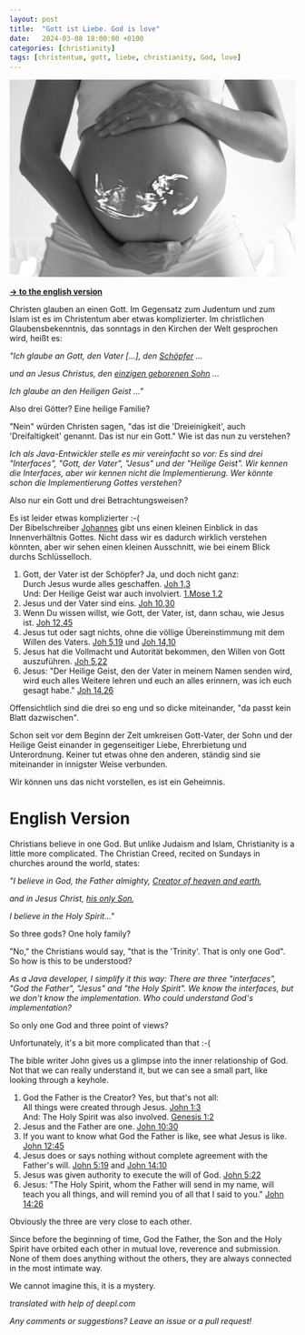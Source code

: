 ```yaml
---
layout: post
title:  "Gott ist Liebe. God is love"
date:   2024-03-08 18:00:00 +0100
categories: [christianity]
tags: [christentum, gott, liebe, christianity, God, love]
---
```

![pregnant](/assets/pregnant.jpg)



**<a href="#English">-> to the english version</a>**

<a id="German"/>

Christen glauben an einen Gott. Im Gegensatz zum Judentum und zum Islam ist es im Christentum aber etwas komplizierter. Im christlichen Glaubensbekenntnis, das sonntags in den Kirchen der Welt gesprochen wird, heißt es:

*"Ich glaube an Gott, den Vater [...], den [Schöpfer](https://joerg-pfruender.github.io/christianity/creation/2024/02/02/creation.html) ...*

*und an Jesus Christus, den [einzigen geborenen Sohn](https://joerg-pfruender.github.io/christianity/christmas/2023/12/18/christmas23.html) ...*

*Ich glaube an den Heiligen Geist ..."*

Also drei Götter? Eine heilige Familie?

"Nein" würden Christen sagen, "das ist die 'Dreieinigkeit', auch 'Dreifaltigkeit' genannt. Das ist nur ein Gott." Wie ist das nun zu verstehen?

*Ich als Java-Entwickler stelle es mir vereinfacht so vor: Es sind drei "Interfaces", "Gott, der Vater", "Jesus" und der "Heilige Geist". Wir kennen die Interfaces, aber wir kennen nicht die Implementierung. Wer könnte schon die Implementierung Gottes verstehen?*

Also nur ein Gott und drei Betrachtungsweisen?

Es ist leider etwas komplizierter :-(<br>
Der Bibelschreiber [Johannes](https://www.bibleserver.com/NG%C3%9C/Johannes) gibt uns einen kleinen Einblick in das Innenverhältnis Gottes. Nicht dass wir es dadurch wirklich verstehen könnten, aber wir sehen einen kleinen Ausschnitt, wie bei einem Blick durchs Schlüsselloch.

1. Gott, der Vater ist der Schöpfer? Ja, und doch nicht ganz: <br>Durch Jesus wurde alles geschaffen. [Joh 1,3](https://www.bibleserver.com/NG%C3%9C/Johannes1%2C3)<br>Und: Der Heilige Geist war auch involviert. [1.Mose 1,2](https://www.bibleserver.com/MENG/1.Mose1)
2. Jesus und der Vater sind eins. [Joh 10,30](https://www.bibleserver.com/NG%C3%9C/Johannes10%2C30)
3. Wenn Du wissen willst, wie Gott, der Vater, ist, dann schau, wie Jesus ist. [Joh 12,45](https://www.bibleserver.com/NG%C3%9C/Johannes12%2C45)
4. Jesus tut oder sagt nichts, ohne die völlige Übereinstimmung mit dem Willen des Vaters. [Joh 5,19](https://www.bibleserver.com/NG%C3%9C/Johannes5%2C19) und [Joh 14,10](https://www.bibleserver.com/NG%C3%9C/Johannes14%2C10) 
5. Jesus hat die Vollmacht und Autorität bekommen, den Willen von Gott auszuführen. [Joh 5,22](https://www.bibleserver.com/NG%C3%9C/Johannes5%2C22)
6. Jesus: "Der Heilige Geist, den der Vater in meinem Namen senden wird, wird euch alles Weitere lehren und euch an alles erinnern, was ich euch gesagt habe." [Joh 14,26](https://www.bibleserver.com/NG%C3%9C/Johannes14%2C26)

Offensichtlich sind die drei so eng und so dicke miteinander, "da passt kein Blatt dazwischen".

Schon seit vor dem Beginn der Zeit umkreisen Gott-Vater, der Sohn und der Heilige Geist einander in gegenseitiger Liebe, Ehrerbietung und Unterordnung.
Keiner tut etwas ohne den anderen, ständig sind sie miteinander in innigster Weise verbunden. 

Wir können uns das nicht vorstellen, es ist ein Geheimnis.

<a id="English"/>

# English Version

Christians believe in one God. But unlike Judaism and Islam, Christianity is a little more complicated. The Christian Creed, recited on Sundays in churches around the world, states:

*"I believe in God, the Father almighty, [Creator of heaven and earth](https://joerg-pfruender.github.io/christianity/creation/2024/02/02/creation.html#English),*

*and in Jesus Christ, [his only Son](https://joerg-pfruender.github.io/christianity/christmas/2023/12/18/christmas23.html#English),*

*I believe in the Holy Spirit..."*

So three gods? One holy family?

"No," the Christians would say, "that is the 'Trinity'. That is only one God". So how is this to be understood?

*As a Java developer, I simplify it this way: There are three "interfaces", "God the Father", "Jesus" and "the Holy Spirit". We know the interfaces, but we don't know the implementation. Who could understand God's implementation?*

So only one God and three point of views?

Unfortunately, it's a bit more complicated than that :-(

The bible writer John gives us a glimpse into the inner relationship of God. Not that we can really understand it, but we can see a small part, like looking through a keyhole.

1. God the Father is the Creator? Yes, but that's not all:<br>All things were created through Jesus. [John 1:3](https://www.biblegateway.com/passage/?search=John+1%3A3&version=WEB)<br>And: The Holy Spirit was also involved. [Genesis 1:2](https://www.biblegateway.com/passage/?search=Genesis+1%3A2&version=WEB)
2. Jesus and the Father are one. [John 10:30](https://www.biblegateway.com/passage/?search=John+10%3A30&version=WEB)
3. If you want to know what God the Father is like, see what Jesus is like. [John 12:45](https://www.biblegateway.com/passage/?search=John+12%3A45&version=WEB)
4. Jesus does or says nothing without complete agreement with the Father's will. [John 5:19](https://www.biblegateway.com/passage/?search=John+5%3A19&version=WEB) and [John 14:10](https://www.biblegateway.com/passage/?search=John+14%3A10&version=WEB)
5. Jesus was given authority to execute the will of God. [John 5:22](https://www.biblegateway.com/passage/?search=John+5%3A22&version=WEB)
6. Jesus: "The Holy Spirit, whom the Father will send in my name, will teach you all things, and will remind you of all that I said to you." [John 14:26](https://www.biblegateway.com/passage/?search=John+14%3A26&version=WEB)

Obviously the three are very close to each other.

Since before the beginning of time, God the Father, the Son and the Holy Spirit have orbited each other in mutual love, reverence and submission. None of them does anything without the others, they are always connected in the most intimate way.

We cannot imagine this, it is a mystery.

*translated with help of deepl.com* 

*Any comments or suggestions? Leave an issue or a pull request!*